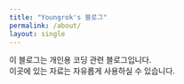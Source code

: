 ```yaml
---
title: "Youngrok's 블로그"
permalink: /about/
layout: single
---
```


이 블로그는 개인용 코딩 관련 블로그입니다.  
이곳에 있는 자료는 자유롭게 사용하실 수 있습니다.